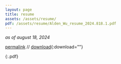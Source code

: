 ```yaml
---
layout: page
title: resume
assets: /assets/resume/
pdf: /assets/resume/Alden_Wu_resume_2024.818.1.pdf
---
```


*as of august 18, 2024*

[permalink]({{page.pdf}}) // [download]({{page.pdf}}){:download=""}

{:.pdf}
<object width="100%" height="965px" data="{{page.pdf}}" type='application/pdf'></object>
